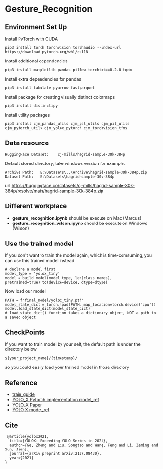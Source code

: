 # Gesture_Recognition

## Environment Set Up

Install PyTorch with CUDA

```
pip3 install torch torchvision torchaudio --index-url https://download.pytorch.org/whl/cu118
```

Install additional dependencies

```
pip3 install matplotlib pandas pillow torchtnt==0.2.0 tqdm
```

Install extra dependencies for pandas

```
pip3 install tabulate pyarrow fastparquet
```

Install package for creating visually distinct colormaps

```
pip3 install distinctipy
```

Install utility packages

```
pip3 install cjm_pandas_utils cjm_psl_utils cjm_pil_utils cjm_pytorch_utils cjm_yolox_pytorch cjm_torchvision_tfms
```

## Data resource

```
HuggingFace Dataset:	cj-mills/hagrid-sample-30k-384p
```
Default stored directory, take windows version for example:
```
Archive Path:	E:\Datasets\..\Archive\hagrid-sample-30k-384p.zip
Dataset Path:	E:\Datasets\hagrid-sample-30k-384p
```

url:https://huggingface.co/datasets/cj-mills/hagrid-sample-30k-384p/resolve/main/hagrid-sample-30k-384p.zip

## Different workplace

- **gesture_recognition.ipynb** should be execute on Mac (Marcus)
- **gesture_recognition_wilson.ipynb** should be execute on Windows (Wilson)

## Use the trained model

If you don't want to train the model again, which is time-comsuming, you can use this trained model instead

```
# declare a model first
model_type = 'yolox_tiny'
model = build_model(model_type, len(class_names), pretrained=true).to(device=device, dtype=dtype)

```

Now load our model

```
PATH = f'final_model/yolox_tiny.pth'
model_state_dict = torch.load(PATH, map_location=torch.device('cpu'))
model.load_state_dict(model_state_dict)
# load_state_dict() function takes a dictionary object, NOT a path to a saved object
```

## CheckPoints

If you want to train model by your self, the default path is under the directory below

```
${your_project_name}/{timestamp}/
```

so you could easily load your trained model in those directory

## Reference

- [train_guide](https://github.com/cj-mills/pytorch-yolox-object-detection-tutorial-code/blob/main/notebooks/pytorch-yolox-object-detector-training.ipynb)
- [YOLO_X Pytorch implementation model_ref](https://github.com/Megvii-BaseDetection/YOLOX)
- [YOLO_X Paper](https://arxiv.org/abs/2107.08430)
- [YOLO X model_ref](https://github.com/MegEngine/YOLOX?tab=readme-ov-file)

## Cite

```
 @article{yolox2021,
  title={YOLOX: Exceeding YOLO Series in 2021},
  author={Ge, Zheng and Liu, Songtao and Wang, Feng and Li, Zeming and Sun, Jian},
  journal={arXiv preprint arXiv:2107.08430},
  year={2021}
}
```
